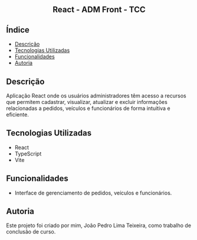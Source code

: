 <h2 align="center">React - ADM Front - TCC</h2>

## Índice

* [Descrição](#descrição)
* [Tecnologias Utilizadas](#tecnologias-utilizadas)
* [Funcionalidades](#funcionalidades)
* [Autoria](#autoria)

## Descrição

Aplicação React onde os usuários administradores têm acesso a recursos que permitem cadastrar, visualizar, atualizar e excluir informações relacionadas a pedidos, veículos e funcionários de forma intuitiva e eficiente.

## Tecnologias Utilizadas

* React
* TypeScript
* Vite

## Funcionalidades

* Interface de gerenciamento de pedidos, veículos e funcionários.

## Autoria

Este projeto foi criado por mim, João Pedro Lima Teixeira, como trabalho de conclusão de curso.
